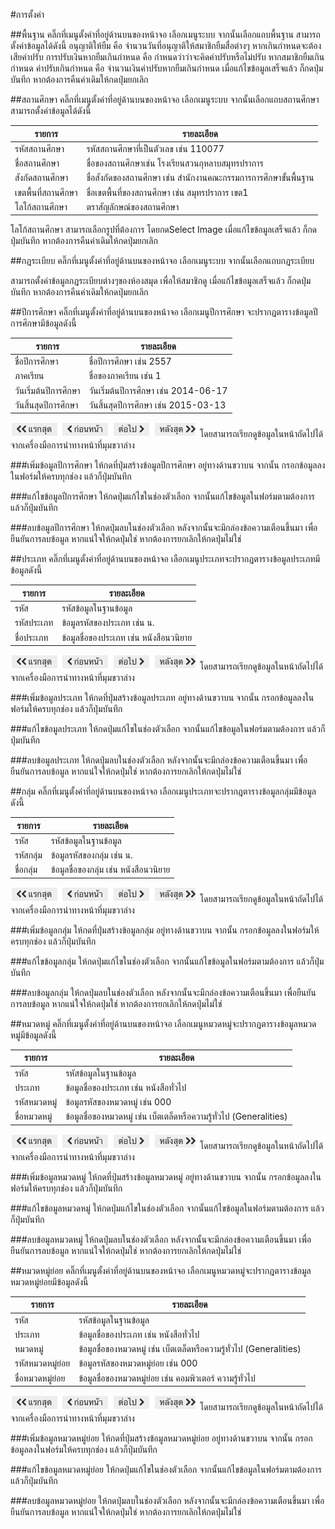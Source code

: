 #การตั้งค่า 

##พื้นฐาน
คลิ๊กที่เมนูตั้งค่าที่อยู่ด้านบนของหน้าจอ เลือกเมนูระบบ จากนั้นเลือกแถบพื้นฐาน สามารถตั้งค่าข้อมูลได้ดังนี้
อนุญาติให้ยืม คือ จำนวนวันที่อนุญาติให้สมาชิกยืมสื่อต่างๆ หากเกินกำหนดจะต้องเสียค่าปรับ
การปรับเงินหากยืมเกินกำหนด คือ กำหนดว่าว่าจะคิดค่าปรับหรือไม่ปรับ หากสมาชิกยืมเกินกำหนด 
ค่าปรับเกินกำหนด คือ จำนวนเงินค่าปรับหากยืมเกินกำหนด
เมื่อแก้ไขข้อมูลเสร็จแล้ว ก็กดปุ่มบันทึก หากต้องการคืนค่าเดิมให้กดปุ่มยกเลิก

##สถานศึกษา
คลิ๊กที่เมนูตั้งค่าที่อยู่ด้านบนของหน้าจอ เลือกเมนูระบบ จากนั้นเลือกแถบสถานศึกษา สามารถตั้งค่าข้อมูลได้ดังนี้

รายการ         | รายละเอียด
------------   | -------------
รหัสสถานศึกษา    | รหัสสถานศึกษาที่เป็นตัวเลข เช่น 110077
ชื่อสถานศึกษา     | ชื่อของสถานศึกษาเช่น โรงเรียนสวนกุหลาบสมุทรปราการ
สังกัดสถานศึกษา   | ชื่อสังกัดของสถานศึกษา เช่น สำนักงานคณะกรรมการการศึกษาขั้นพื้นฐาน
เขตพื้นที่สถานศึกษา | ชื่อเขตพื้นที่ของสถานศึกษา เช่น สมุทรปราการ เขต1
โลโก้สถานศึกษา   | ตราสัญลักษณ์ของสถานศึกษา

โลโก้สถานศึกษา สามารถเลือกรูปที่ต้องการ โดยกดSelect Image
เมื่อแก้ไขข้อมูลเสร็จแล้ว ก็กดปุ่มบันทึก หากต้องการคืนค่าเดิมให้กดปุ่มยกเลิก

##กฎระเบียบ
คลิ๊กที่เมนูตั้งค่าที่อยู่ด้านบนของหน้าจอ เลือกเมนูระบบ จากนั้นเลือกแถบกฎระเบียบ 

สามารถตั้งค่าข้อมูลกฎระเบียบต่างๆของห้องสมุด เพื่อให้สมาชิกดู เมื่อแก้ไขข้อมูลเสร็จแล้ว ก็กดปุ่มบันทึก หากต้องการคืนค่าเดิมให้กดปุ่มยกเลิก

##ปีการศึกษา
คลิ๊กที่เมนูตั้งค่าที่อยู่ด้านบนของหน้าจอ เลือกเมนูปีการศึกษา
จะปรากฎตารางข้อมูลปีการศึกษามีข้อมูลดังนี้ 

รายการ          | รายละเอียด
------------    | -------------
ชื่อปีการศึกษา      | ชื่อปีการศึกษา เช่น 2557
ภาคเรียน         | ชื่อของภาคเรียน เช่น 1
วันเริ่มต้นปีการศึกษา | วันเริ่มต้นปีการศึกษา เช่น 2014-06-17
วันสิ้นสุดปีการศึกษา  | วันสิ้นสุดปีการศึกษา เช่น 2015-03-13



 ![ปุ่มนำทาง](images/button/ButtonPageNavigator.png)
โดยสามารถเรียกดูข้อมูลในหน้าถัดไปได้จากเครื่องมือการนำทางหน้าที่มุมขวาล่าง

###เพิ่มข้อมูลปีการศึกษา 
ให้กดที่ปุ่มสร้างข้อมูลปีการศึกษา อยู่ทางด้านขวาบน
จากนั้น กรอกข้อมูลลงในฟอร์มให้ครบทุกช่อง แล้วก็ปุ่มบันทึก

###แก้ไขข้อมูลปีการศึกษา 
ให้กดปุ่มแก้ไขในช่องตัวเลือก
จากนั้นแก้ไขข้อมูลในฟอร์มตามต้องการ แล้วก็ปุ่มบันทึก

###ลบข้อมูลปีการศึกษา 
ให้กดปุ่มลบในช่องตัวเลือก หลังจากนั้นจะมีกล่องข้อความเตือนขึ้นมา เพื่อยืนยันการลบข้อมูล หากแน่ใจให้กดปุ่มใช่ หากต้องการยกเลิกให้กดปุ่มไม่ใช่


##ประเภท
คลิ๊กที่เมนูตั้งค่าที่อยู่ด้านบนของหน้าจอ เลือกเมนูประเภทจะปรากฎตารางข้อมูลประเภทมีข้อมูลดังนี้ 

รายการ    | รายละเอียด
-----     | -------------
รหัส       | รหัสข้อมูลในฐานข้อมูล
รหัสประเภท | ข้อมูลรหัสของประเภท  เช่น น.
ชื่อประเภท  | ข้อมูลชื่อของประเภท เช่น หนังสือนวนิยาย

![ปุ่มนำทาง](images/button/ButtonPageNavigator.png)
โดยสามารถเรียกดูข้อมูลในหน้าถัดไปได้จากเครื่องมือการนำทางหน้าที่มุมขวาล่าง

###เพิ่มข้อมูลประเภท 
ให้กดที่ปุ่มสร้างข้อมูลประเภท อยู่ทางด้านขวาบน
จากนั้น กรอกข้อมูลลงในฟอร์มให้ครบทุกช่อง แล้วก็ปุ่มบันทึก

###แก้ไขข้อมูลประเภท 
ให้กดปุ่มแก้ไขในช่องตัวเลือก
จากนั้นแก้ไขข้อมูลในฟอร์มตามต้องการ แล้วก็ปุ่มบันทึก

###ลบข้อมูลประเภท 
ให้กดปุ่มลบในช่องตัวเลือก หลังจากนั้นจะมีกล่องข้อความเตือนขึ้นมา เพื่อยืนยันการลบข้อมูล หากแน่ใจให้กดปุ่มใช่ หากต้องการยกเลิกให้กดปุ่มไม่ใช่

##กลุ่ม
คลิ๊กที่เมนูตั้งค่าที่อยู่ด้านบนของหน้าจอ เลือกเมนูประเภทจะปรากฎตารางข้อมูลกลุ่มมีข้อมูลดังนี้ 

รายการ | รายละเอียด
-----  | -------------
รหัส    | รหัสข้อมูลในฐานข้อมูล
รหัสกลุ่ม | ข้อมูลรหัสของกลุ่ม  เช่น น.
ชื่อกลุ่ม  | ข้อมูลชื่อของกลุ่ม เช่น หนังสือนวนิยาย

![ปุ่มนำทาง](images/button/ButtonPageNavigator.png)
โดยสามารถเรียกดูข้อมูลในหน้าถัดไปได้จากเครื่องมือการนำทางหน้าที่มุมขวาล่าง

###เพิ่มข้อมูลกลุ่ม 
ให้กดที่ปุ่มสร้างข้อมูลกลุ่ม อยู่ทางด้านขวาบน
จากนั้น กรอกข้อมูลลงในฟอร์มให้ครบทุกช่อง แล้วก็ปุ่มบันทึก

###แก้ไขข้อมูลกลุ่ม 
ให้กดปุ่มแก้ไขในช่องตัวเลือก
จากนั้นแก้ไขข้อมูลในฟอร์มตามต้องการ แล้วก็ปุ่มบันทึก

###ลบข้อมูลกลุ่ม 
ให้กดปุ่มลบในช่องตัวเลือก หลังจากนั้นจะมีกล่องข้อความเตือนขึ้นมา เพื่อยืนยันการลบข้อมูล หากแน่ใจให้กดปุ่มใช่ หากต้องการยกเลิกให้กดปุ่มไม่ใช่


##หมวดหมู่
คลิ๊กที่เมนูตั้งค่าที่อยู่ด้านบนของหน้าจอ เลือกเมนูหมวดหมู่จะปรากฎตารางข้อมูลหมวดหมู่มีข้อมูลดังนี้ 

รายการ    | รายละเอียด
-----     | -------------
รหัส       | รหัสข้อมูลในฐานข้อมูล
ประเภท    | ข้อมูลชื่อของประเภท เช่น หนังสือทั่วไป
รหัสหมวดหมู่ | ข้อมูลรหัสของหมวดหมู่  เช่น 000
ชื่อหมวดหมู่  | ข้อมูลชื่อของหมวดหมู่ เช่น เบ็ตเตล็ดหรือความรู้ทั่วไป (Generalities)

![ปุ่มนำทาง](images/button/ButtonPageNavigator.png)
โดยสามารถเรียกดูข้อมูลในหน้าถัดไปได้จากเครื่องมือการนำทางหน้าที่มุมขวาล่าง

###เพิ่มข้อมูลหมวดหมู่ 
ให้กดที่ปุ่มสร้างข้อมูลหมวดหมู่ อยู่ทางด้านขวาบน
จากนั้น กรอกข้อมูลลงในฟอร์มให้ครบทุกช่อง แล้วก็ปุ่มบันทึก

###แก้ไขข้อมูลหมวดหมู่ 
ให้กดปุ่มแก้ไขในช่องตัวเลือก
จากนั้นแก้ไขข้อมูลในฟอร์มตามต้องการ แล้วก็ปุ่มบันทึก

###ลบข้อมูลหมวดหมู่
ให้กดปุ่มลบในช่องตัวเลือก หลังจากนั้นจะมีกล่องข้อความเตือนขึ้นมา เพื่อยืนยันการลบข้อมูล หากแน่ใจให้กดปุ่มใช่ หากต้องการยกเลิกให้กดปุ่มไม่ใช่


##หมวดหมู่ย่อย
คลิ๊กที่เมนูตั้งค่าที่อยู่ด้านบนของหน้าจอ เลือกเมนูหมวดหมู่จะปรากฎตารางข้อมูลหมวดหมู่ย่อยมีข้อมูลดังนี้ 

รายการ       | รายละเอียด
-----        | -------------
รหัส          | รหัสข้อมูลในฐานข้อมูล
ประเภท       | ข้อมูลชื่อของประเภท เช่น หนังสือทั่วไป
หมวดหมู่       | ข้อมูลชื่อของหมวดหมู่ เช่น เบ็ตเตล็ดหรือความรู้ทั่วไป (Generalities)
รหัสหมวดหมู่ย่อย | ข้อมูลรหัสของหมวดหมู่ย่อย  เช่น 000
ชื่อหมวดหมู่ย่อย  | ข้อมูลชื่อของหมวดหมู่ย่อย เช่น คอมพิวเตอร์ ความรู้ทั่วไป

![ปุ่มนำทาง](images/button/ButtonPageNavigator.png)
โดยสามารถเรียกดูข้อมูลในหน้าถัดไปได้จากเครื่องมือการนำทางหน้าที่มุมขวาล่าง

###เพิ่มข้อมูลหมวดหมู่ย่อย
ให้กดที่ปุ่มสร้างข้อมูลหมวดหมู่ย่อย อยู่ทางด้านขวาบน
จากนั้น กรอกข้อมูลลงในฟอร์มให้ครบทุกช่อง แล้วก็ปุ่มบันทึก

###แก้ไขข้อมูลหมวดหมู่ย่อย
ให้กดปุ่มแก้ไขในช่องตัวเลือก
จากนั้นแก้ไขข้อมูลในฟอร์มตามต้องการ แล้วก็ปุ่มบันทึก

###ลบข้อมูลหมวดหมู่ย่อย
ให้กดปุ่มลบในช่องตัวเลือก หลังจากนั้นจะมีกล่องข้อความเตือนขึ้นมา เพื่อยืนยันการลบข้อมูล หากแน่ใจให้กดปุ่มใช่ หากต้องการยกเลิกให้กดปุ่มไม่ใช่